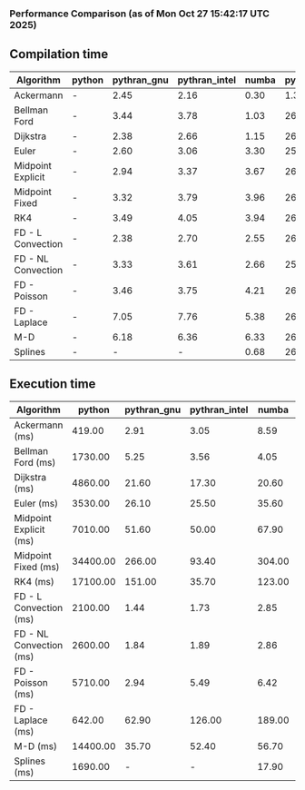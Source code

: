 ### Performance Comparison (as of Mon Oct 27 15:42:17 UTC 2025)
## Compilation time
Algorithm                 | python                    | pythran_gnu               | pythran_intel             | numba                     | pyccel_gnu_c              | pyccel_gnu_fortran        | pyccel_intel_c            | pyccel_intel_fortran     
------------------------- | ------------------------- | ------------------------- | ------------------------- | ------------------------- | ------------------------- | ------------------------- | ------------------------- | -------------------------
Ackermann                 | -                         | 2.45                      | 2.16                      | 0.30                      | 1.38                      | 1.41                      | 1.39                      | 1.48                     
Bellman Ford              | -                         | 3.44                      | 3.78                      | 1.03                      | 26.09                     | 1.50                      | 29.66                     | 1.59                     
Dijkstra                  | -                         | 2.38                      | 2.66                      | 1.15                      | 26.00                     | 1.61                      | 29.84                     | 1.80                     
Euler                     | -                         | 2.60                      | 3.06                      | 3.30                      | 25.72                     | 1.46                      | 29.47                     | 1.57                     
Midpoint Explicit         | -                         | 2.94                      | 3.37                      | 3.67                      | 26.10                     | 1.70                      | 29.69                     | 1.79                     
Midpoint Fixed            | -                         | 3.32                      | 3.79                      | 3.96                      | 26.18                     | 1.78                      | 29.78                     | 1.88                     
RK4                       | -                         | 3.49                      | 4.05                      | 3.94                      | 26.56                     | 2.19                      | 30.52                     | 2.27                     
FD - L Convection         | -                         | 2.38                      | 2.70                      | 2.55                      | 26.16                     | 1.45                      | 29.88                     | 1.58                     
FD - NL Convection        | -                         | 3.33                      | 3.61                      | 2.66                      | 25.93                     | 1.46                      | 29.67                     | 1.56                     
FD - Poisson              | -                         | 3.46                      | 3.75                      | 4.21                      | 26.11                     | 1.73                      | 29.80                     | 1.97                     
FD - Laplace              | -                         | 7.05                      | 7.76                      | 5.38                      | 26.27                     | 1.90                      | 30.05                     | 2.01                     
M-D                       | -                         | 6.18                      | 6.36                      | 6.33                      | 26.72                     | 2.51                      | 30.45                     | 2.64                     
Splines                   | -                         | -                         | -                         | 0.68                      | 26.85                     | 1.79                      | 30.53                     | 1.90                     

## Execution time
Algorithm                 | python                    | pythran_gnu               | pythran_intel             | numba                     | pyccel_gnu_c              | pyccel_gnu_fortran        | pyccel_intel_c            | pyccel_intel_fortran     
------------------------- | ------------------------- | ------------------------- | ------------------------- | ------------------------- | ------------------------- | ------------------------- | ------------------------- | -------------------------
Ackermann (ms)            | 419.00                    | 2.91                      | 3.05                      | 8.59                      | 1.27                      | 1.27                      | 4.36                      | 9.93                     
Bellman Ford (ms)         | 1730.00                   | 5.25                      | 3.56                      | 4.05                      | 4.03                      | 3.26                      | 5.18                      | 4.16                     
Dijkstra (ms)             | 4860.00                   | 21.60                     | 17.30                     | 20.60                     | 39.50                     | 18.50                     | 48.90                     | 22.80                    
Euler (ms)                | 3530.00                   | 26.10                     | 25.50                     | 35.60                     | 21.90                     | 11.40                     | 24.90                     | 15.30                    
Midpoint Explicit (ms)    | 7010.00                   | 51.60                     | 50.00                     | 67.90                     | 39.50                     | 18.70                     | 43.30                     | 15.70                    
Midpoint Fixed (ms)       | 34400.00                  | 266.00                    | 93.40                     | 304.00                    | 183.00                    | 72.30                     | 195.00                    | 50.20                    
RK4 (ms)                  | 17100.00                  | 151.00                    | 35.70                     | 123.00                    | 88.30                     | 31.80                     | 94.30                     | 29.00                    
FD - L Convection (ms)    | 2100.00                   | 1.44                      | 1.73                      | 2.85                      | 6.68                      | 1.62                      | 8.02                      | 1.56                     
FD - NL Convection (ms)   | 2600.00                   | 1.84                      | 1.89                      | 2.86                      | 5.10                      | 1.51                      | 8.03                      | 1.50                     
FD - Poisson (ms)         | 5710.00                   | 2.94                      | 5.49                      | 6.42                      | 10.20                     | 2.65                      | 18.70                     | 2.58                     
FD - Laplace (ms)         | 642.00                    | 62.90                     | 126.00                    | 189.00                    | 203.00                    | 60.80                     | 354.00                    | 58.80                    
M-D (ms)                  | 14400.00                  | 35.70                     | 52.40                     | 56.70                     | 105.00                    | 61.30                     | 90.90                     | 90.20                    
Splines (ms)              | 1690.00                   | -                         | -                         | 17.90                     | 14.10                     | 17.70                     | 15.20                     | 27.60                    

